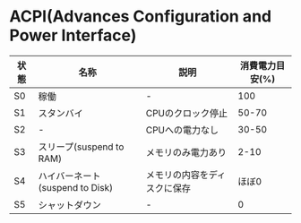 # ACPI(Advances Configuration and Power Interface)

状態|名称|説明|消費電力目安(%)
-|-|-|-
S0|稼働|-|100
S1|スタンバイ|CPUのクロック停止|50-70
S2|-|CPUへの電力なし|30-50
S3|スリープ(suspend to RAM)|メモリのみ電力あり|2-10
S4|ハイバーネート(suspend to Disk)|メモリの内容をディスクに保存|ほぼ0
S5|シャットダウン|-|0
